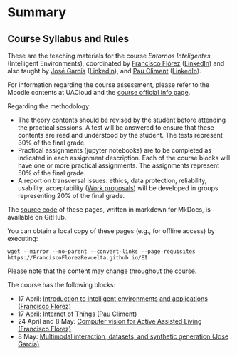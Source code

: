 # Summary

## Course Syllabus and Rules

These are the teaching materials for the course _Entornos Inteligentes_ (Intelligent Environments), coordinated by [Francisco Flórez][florez_url] ([LinkedIn][florez_linkedin]) and also taught by [José García][jgarcia_url] ([LinkedIn][jgarcia_linkedin]), and [Pau Climent][paucliment_url] ([LinkedIn][paucliment_linkedin]).

For information regarding the course assessment, please refer to the Moodle contents at UACloud and the [course official info page][syllabus]. 

[florez_url]: personal.ua.es/francisco.florez
[florez_linkedin]: https://www.linkedin.com/in/franciscoflorezrevuelta
[jgarcia_url]: https://cvnet.cpd.ua.es/curriculum-breve/es/garcia-rodriguez-jose/11102
[jgarcia_linkedin]: https://www.linkedin.com/in/jos%C3%A9-garc%C3%ADa-5aa80613
[paucliment_url]: https://cvnet.cpd.ua.es/curriculum-breve/es/climent-perez-pau/3848
[paucliment_linkedin]: https://www.linkedin.com/in/pau-climent-perez
[syllabus]: https://cvnet.cpd.ua.es/Guia-Docente/GuiaDocente/Index?wcodasi=43510&wlengua=en&scaca=2023-24

Regarding the methodology:

- The theory contents should be revised by the student before attending the practical sessions. A test will be answered to ensure that these contents are read and understood by the student. The tests represent 30% of the final grade. 
- Practical assignments (jupyter notebooks) are to be completed as indicated in each assignment description. Each of the course blocks will have one or more practical assignments. The assignments represent 50% of the final grade.
- A report on transversal issues: ethics, data protection, reliability, usability, acceptability ([Work proposals](work_proposals.md)) will be developed in groups representing 20% of the final grade. 

The [source code][source] of these pages, written in markdown for MkDocs, is available on GitHub.

[source]: https://github.com/FranciscoFlorezRevuelta/EI

You can obtain a local copy of these pages (e.g., for offline access) by executing:

    wget --mirror --no-parent --convert-links --page-requisites https://FranciscoFlorezRevuelta.github.io/EI

Please note that the content may change throughout the course.

The course has the following blocks:

* 17 April: [Introduction to intelligent environments and applications (Francisco Flórez)](AmI.md)
* 17 April: [Internet of Things (Pau Climent)](IoT.md)
* 24 April and 8 May: [Computer vision for Active Assisted Living (Francisco Flórez)](CV_AAL.md)
* 8 May: [Multimodal interaction, datasets, and synthetic generation (Jose García)](multimodal_interaction.md)

